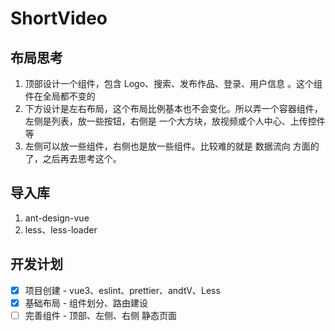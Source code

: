 # ShortVideo

## 布局思考
1. 顶部设计一个组件，包含 Logo、搜索、发布作品、登录、用户信息 。这个组件在全局都不变的
2. 下方设计是左右布局，这个布局比例基本也不会变化。所以弄一个容器组件，左侧是列表，放一些按钮，右侧是 一个大方块，放视频或个人中心、上传控件等
3. 左侧可以放一些组件，右侧也是放一些组件。比较难的就是 数据流向 方面的了，之后再去思考这个。

## 导入库
1. ant-design-vue
2. less、less-loader

## 开发计划
* [x] 项目创建 - vue3、eslint、prettier、andtV、Less
* [x] 基础布局 - 组件划分、路由建设
* [ ] 完善组件 - 顶部、左侧、右侧 静态页面